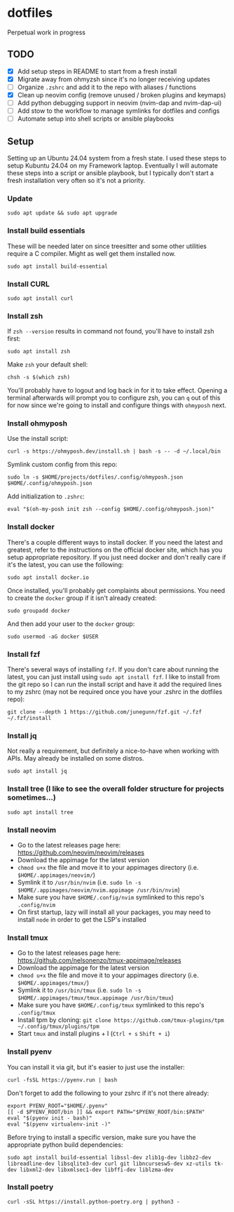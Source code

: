 # dotfiles
Perpetual work in progress

## TODO

- [X] Add setup steps in README to start from a fresh install
- [X] Migrate away from ohmyzsh since it's no longer receiving updates
- [ ] Organize `.zshrc` and add it to the repo with aliases / functions
- [X] Clean up neovim config (remove unused / broken plugins and keymaps)
- [ ] Add python debugging support in neovim (nvim-dap and nvim-dap-ui)
- [ ] Add stow to the workflow to manage symlinks for dotfiles and configs
- [ ] Automate setup into shell scripts or ansible playbooks

## Setup

Setting up an Ubuntu 24.04 system from a fresh state.  I used these steps to setup Kubuntu 24.04 on my Framework laptop.  Eventually I will automate these steps into a script or ansible playbook, but I typically don't start a fresh installation very often so it's not a priority.

### Update

    sudo apt update && sudo apt upgrade

### Install build essentials

These will be needed later on since treesitter and some other utilities require a C compiler.  Might as well get them installed now.

    sudo apt install build-essential

### Install CURL

    sudo apt install curl

### Install zsh

If `zsh --version` results in command not found, you'll have to install zsh first:

    sudo apt install zsh

Make `zsh` your default shell:

    chsh -s $(which zsh)

You'll probably have to logout and log back in for it to take effect.  Opening a terminal afterwards will prompt you to configure zsh, you can `q` out of this for now since we're going to install and configure things with `ohmyposh` next.

### Install ohmyposh

Use the install script:

    curl -s https://ohmyposh.dev/install.sh | bash -s -- -d ~/.local/bin

Symlink custom config from this repo:

    sudo ln -s $HOME/projects/dotfiles/.config/ohmyposh.json $HOME/.config/ohmyposh.json

Add initialization to `.zshrc`:

    eval "$(oh-my-posh init zsh --config $HOME/.config/ohmyposh.json)"

### Install docker

There's a couple different ways to install docker.  If you need the latest and greatest, refer to the instructions on the official docker site, which has you setup appropriate repository.  If you just need docker and don't really care if it's the latest, you can use the following:

    sudo apt install docker.io

Once installed, you'll probably get complaints about permissions.  You need to create the `docker` group if it isn't already created:

    sudo groupadd docker

And then add your user to the `docker` group:

    sudo usermod -aG docker $USER

### Install fzf

There's several ways of installing `fzf`.  If you don't care about running the latest, you can just install using `sudo apt install fzf`.  I like to install from the git repo so I can run the install script and have it add the required lines to my zshrc (may not be required once you have your .zshrc in the dotfiles repo):

    git clone --depth 1 https://github.com/junegunn/fzf.git ~/.fzf
    ~/.fzf/install

### Install jq

Not really a requirement, but definitely a nice-to-have when working with APIs.  May already be installed on some distros.

    sudo apt install jq

### Install tree (I like to see the overall folder structure for projects sometimes...)

    sudo apt install tree

### Install neovim

* Go to the latest releases page here: https://github.com/neovim/neovim/releases
* Download the appimage for the latest version
* `chmod u+x` the file and move it to your appimages directory (i.e. `$HOME/.appimages/neovim/`)
* Symlink it to `/usr/bin/nvim` (i.e. `sudo ln -s $HOME/.appimages/neovim/nvim.appimage /usr/bin/nvim`)
* Make sure you have `$HOME/.config/nvim` symlinked to this repo's `.config/nvim`
* On first startup, lazy will install all your packages, you may need to install `node` in order to get the LSP's installed

### Install tmux

* Go to the latest releases page here: https://github.com/nelsonenzo/tmux-appimage/releases
* Download the appimage for the latest version
* `chmod u+x` the file and move it to your appimages directory (i.e. `$HOME/.appimages/tmux/`)
* Symlink it to `/usr/bin/tmux` (i.e. `sudo ln -s $HOME/.appimages/tmux/tmux.appimage /usr/bin/tmux`)
* Make sure you have `$HOME/.config/tmux` symlinked to this repo's `.config/tmux`
* Install tpm by cloning: `git clone https://github.com/tmux-plugins/tpm ~/.config/tmux/plugins/tpm`
* Start `tmux` and install plugins <prefix> + I (`Ctrl + s` `Shift + i`)

### Install pyenv

You can install it via git, but it's easier to just use the installer:

    curl -fsSL https://pyenv.run | bash

Don't forget to add the following to your zshrc if it's not there already:

    export PYENV_ROOT="$HOME/.pyenv"
    [[ -d $PYENV_ROOT/bin ]] && export PATH="$PYENV_ROOT/bin:$PATH"
    eval "$(pyenv init - bash)"
    eval "$(pyenv virtualenv-init -)"

Before trying to install a specific version, make sure you have the appropriate python build dependencies:

    sudo apt install build-essential libssl-dev zlib1g-dev libbz2-dev libreadline-dev libsqlite3-dev curl git libncursesw5-dev xz-utils tk-dev libxml2-dev libxmlsec1-dev libffi-dev liblzma-dev

### Install poetry

    curl -sSL https://install.python-poetry.org | python3 -
